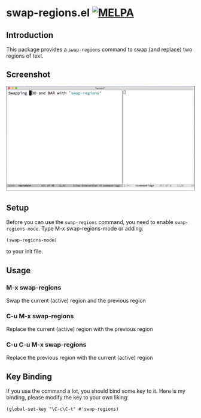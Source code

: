 # swap-regions.el [![MELPA](http://melpa.org/packages/swap-regions-badge.svg)](http://melpa.org/#/swap-regions)

## Introduction

This package provides a `swap-regions` command to swap (and replace) two regions
of text.

## Screenshot

![swap-regions.gif](image/swap-regions.gif)

## Setup

Before you can use the `swap-regions` command, you need to enable
`swap-regions-mode`. Type M-x swap-regions-mode or adding:

    (swap-regions-mode)

to your init file.

## Usage

### M-x swap-regions

Swap the current (active) region and the previous region

### C-u M-x swap-regions

Replace the current (active) region with the previous region

### C-u C-u M-x swap-regions

Replace the previous region with the current (active) region

## Key Binding

If you use the command a lot, you should bind some key to it.  Here is my
binding, please modify the key to your own liking:

    (global-set-key "\C-c\C-t" #'swap-regions)
